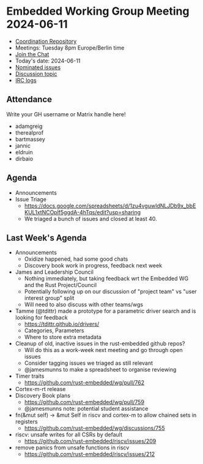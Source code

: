 # Embedded Working Group Meeting 2024-06-11

* [Coordination Repository]
* Meetings: Tuesday 8pm Europe/Berlin time
* [Join the Chat]
* Today's date: 2024-06-11
* [Nominated issues](https://github.com/search?q=org%3Arust-embedded+label%3Anominated+is%3Aopen&type=Issues)
* [Discussion topic](https://github.com/rust-embedded/wg/discussions/747)
* [IRC logs]

[Coordination Repository]: https://github.com/rust-embedded/wg
[Join the Chat]: https://matrix.to/#/#rust-embedded:matrix.org
[IRC logs]: https://libera.irclog.whitequark.org/rust-embedded/2024-06-11

## Attendance

Write your GH username or Matrix handle here!

* adamgreig
* therealprof
* bartmassey
* jannic
* eldruin
* dirbaio

## Agenda

* Announcements
* Issue Triage
    * https://docs.google.com/spreadsheets/d/1zu4vguwIdNLJDb9x_bbEKUL1xtNCOplf5ggdA-4hTqs/edit?usp=sharing
    * We triaged a bunch of issues and closed at least 40.

## Last Week's Agenda


* Announcements
    * Oxidize happened, had some good chats
    * Discovery book work in progress, feedback next week
* James and Leadership Council
    * Nothing immediately, but taking feedback wrt the Embedded WG
      and the Rust Project/Council
    * Potentially following up on our discussion of "project team"
      vs "user interest group" split
    * Will need to also discuss with other teams/wgs
* Tamme (@tdittr) made a prototype for a parametric driver search and is looking for feedback
    * https://tdittr.github.io/drivers/
    * Categories, Parameters
    * Where to store extra metadata
* Cleanup of old, inactive issues in the rust-embedded github repos?
    * Will do this as a work-week next meeting and go through open issues
    * Consider tagging issues we triaged as still relevant
    * @jamesmunns to make a spreadsheet to organise reviewing
* Timer traits
    * https://github.com/rust-embedded/wg/pull/762
* Cortex-m-rt release
* Discovery Book plans
    * https://github.com/rust-embedded/wg/pull/759
    * @jamesmunns note: potential student assistance
* fn(&mut self) -> &mut Self in riscv and cortex-m to allow chained sets in registers
    * https://github.com/rust-embedded/wg/discussions/755
* riscv: unsafe writes for all CSRs by default
    * https://github.com/rust-embedded/riscv/issues/209
* remove panics from unsafe functions in riscv
    * https://github.com/rust-embedded/riscv/issues/212
